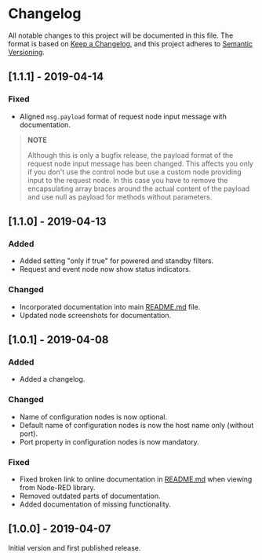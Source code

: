 # Changelog
All notable changes to this project will be documented in this file.
The format is based on [Keep a Changelog](https://keepachangelog.com/en/1.0.0/),
and this project adheres to [Semantic Versioning](https://semver.org/spec/v2.0.0.html).

## [1.1.1] - 2019-04-14
### Fixed
- Aligned `msg.payload` format of request node input message with documentation.

> **NOTE**
>
> Although this is only a bugfix release, the payload format of the request node
> input message has been changed. This affects you only if you don't use the
> control node but use a custom node providing input to the request node. In
> this case you have to remove the encapsulating array braces around the actual
> content of the payload and use null as payload for methods without parameters.

## [1.1.0] - 2019-04-13
### Added
- Added setting "only if true" for powered and standby filters.
- Request and event node now show status indicators.

### Changed
- Incorporated documentation into main [README.md](README.md) file.
- Updated node screenshots for documentation.

## [1.0.1] - 2019-04-08
### Added
- Added a changelog.

### Changed
- Name of configuration nodes is now optional.
- Default name of configuration nodes is now the host name only (without port).
- Port property in configuration nodes is now mandatory.

### Fixed
- Fixed broken link to online documentation in [README.md](README.md) when viewing from Node-RED library.
- Removed outdated parts of documentation.
- Added documentation of missing functionality.

## [1.0.0] - 2019-04-07
Initial version and first published release.